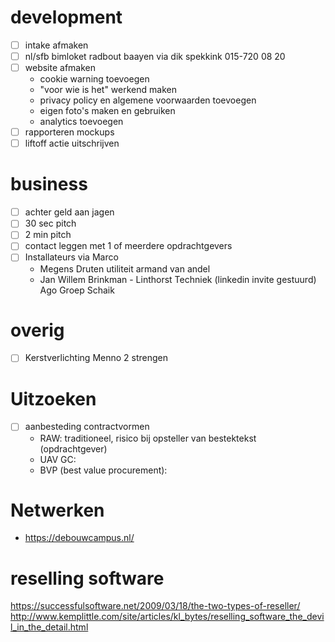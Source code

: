 # development

- [ ] intake afmaken
- [ ] nl/sfb bimloket radbout baayen via dik spekkink 015-720 08 20
- [ ] website afmaken
  - cookie warning toevoegen
  - "voor wie is het" werkend maken
  - privacy policy en algemene voorwaarden toevoegen
  - eigen foto's maken en gebruiken
  - analytics toevoegen
- [ ] rapporteren mockups
- [ ] liftoff actie uitschrijven

# business

- [ ] achter geld aan jagen
- [ ] 30 sec pitch
- [ ] 2 min pitch
- [ ] contact leggen met 1 of meerdere opdrachtgevers
- [ ] Installateurs via Marco
  - Megens Druten utiliteit armand van andel
  - Jan Willem Brinkman - Linthorst Techniek (linkedin invite gestuurd)
    Ago Groep Schaik

# overig

- [ ] Kerstverlichting Menno 2 strengen

# Uitzoeken

- [ ] aanbesteding contractvormen
  - RAW: traditioneel, risico bij opsteller van bestektekst (opdrachtgever)
  - UAV GC:
  - BVP (best value procurement):

# Netwerken

- https://debouwcampus.nl/

# reselling software

https://successfulsoftware.net/2009/03/18/the-two-types-of-reseller/
http://www.kemplittle.com/site/articles/kl_bytes/reselling_software_the_devil_in_the_detail.html
